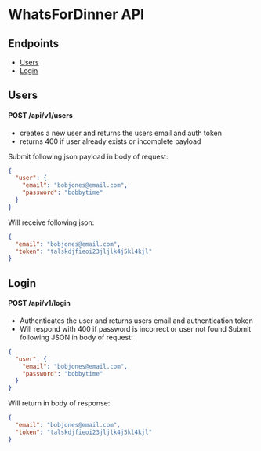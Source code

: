 # WhatsForDinner API

## Endpoints

- [Users](#Users)
- [Login](#Login)

## Users

#### POST /api/v1/users

- creates a new user and returns the users email and auth token
- returns 400 if user already exists or incomplete payload

Submit following json payload in body of request:

```json
{
  "user": {
    "email": "bobjones@email.com",
    "password": "bobbytime"
  }
}
```

Will receive following json:

```json
{
  "email": "bobjones@email.com",
  "token": "talskdjfieoi23jljlk4j5kl4kjl"
}
```

## Login

#### POST /api/v1/login

- Authenticates the user and returns users email and authentication token
- Will respond with 400 if password is incorrect or user not found
  Submit following JSON in body of request:

```json
{
  "user": {
    "email": "bobjones@email.com",
    "password": "bobbytime"
  }
}
```

Will return in body of response:

```json
{
  "email": "bobjones@email.com",
  "token": "talskdjfieoi23jljlk4j5kl4kjl"
}
```
